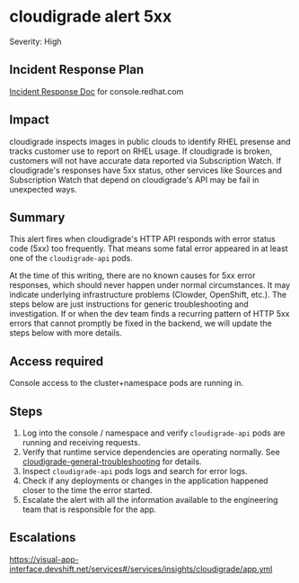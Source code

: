 # cloudigrade alert 5xx

Severity: High

## Incident Response Plan

[Incident Response Doc](https://docs.google.com/document/d/1AyEQnL4B11w7zXwum8Boty2IipMIxoFw1ri1UZB6xJE) for console.redhat.com

## Impact

cloudigrade inspects images in public clouds to identify RHEL presense and tracks customer use to report on RHEL usage. If cloudigrade is broken, customers will not have accurate data reported via Subscription Watch. If cloudigrade's responses have 5xx status, other services like Sources and Subscription Watch that depend on cloudigrade's API may be fail in unexpected ways.

## Summary

This alert fires when cloudigrade's HTTP API responds with error status code (5xx) too frequently. That means some fatal error appeared in at least one of the `cloudigrade-api` pods.

At the time of this writing, there are no known causes for 5xx error responses, which should never happen under normal circumstances. It may indicate underlying infrastructure problems (Clowder, OpenShift, etc.). The steps below are just instructions for generic troubleshooting and investigation. If or when the dev team finds a recurring pattern of HTTP 5xx errors that cannot promptly be fixed in the backend, we will update the steps below with more details.

## Access required

Console access to the cluster+namespace pods are running in.

## Steps

1. Log into the console / namespace and verify `cloudigrade-api` pods are running and receiving requests.
2. Verify that runtime service dependencies are operating normally. See [cloudigrade-general-troubleshooting](cloudigrade-general-troubleshooting.md) for details.
3. Inspect `cloudigrade-api` pods logs and search for error logs.
4. Check if any deployments or changes in the application happened closer to the time the error started.
5. Escalate the alert with all the information available to the engineering team that is responsible for the app.

## Escalations

https://visual-app-interface.devshift.net/services#/services/insights/cloudigrade/app.yml
